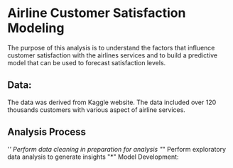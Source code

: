 # Airline Customer Satisfaction Modeling 
The purpose of this analysis is to understand the factors that influence customer satisfaction with the airlines services and to build a predictive model that can be used to forecast satisfaction levels.

## Data:
The data was derived from Kaggle website. The data included over 120 thousands customers with various aspect of airline services.

## Analysis Process 
'*' Perform data cleaning in preparation for analysis
"*" Perform exploratory data analysis to generate insights 
"*" Model Development:  
